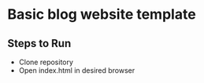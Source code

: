 # Basic blog website template

## Steps to Run
* Clone repository
* Open index.html in desired browser
